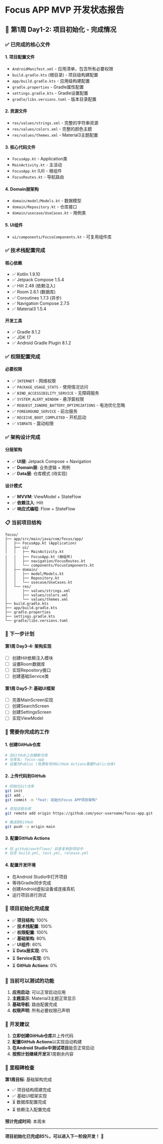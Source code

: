 # Focus APP MVP 开发状态报告

## 🚀 **第1周 Day1-2: 项目初始化 - 完成情况**

### ✅ **已完成的核心文件**

#### 1. **项目配置文件**
- `AndroidManifest.xml` - 应用清单，包含所有必要权限
- `build.gradle.kts` (根目录) - 项目级构建配置
- `app/build.gradle.kts` - 应用级构建配置
- `gradle.properties` - Gradle属性配置
- `settings.gradle.kts` - Gradle设置配置
- `gradle/libs.versions.toml` - 版本目录配置

#### 2. **资源文件**
- `res/values/strings.xml` - 完整的字符串资源
- `res/values/colors.xml` - 完整的颜色主题
- `res/values/themes.xml` - Material3主题配置

#### 3. **核心代码文件**
- `FocusApp.kt` - Application类
- `MainActivity.kt` - 主活动
- `FocusApp.kt` (UI) - 根组件
- `FocusRoutes.kt` - 导航路由

#### 4. **Domain层架构**
- `domain/model/Models.kt` - 数据模型
- `domain/Repository.kt` - 仓库接口
- `domain/usecase/UseCases.kt` - 用例类

#### 5. **UI组件**
- `ui/components/FocusComponents.kt` - 可复用组件库

### ✅ **技术栈配置完成**

#### **核心依赖**
- ✅ Kotlin 1.9.10
- ✅ Jetpack Compose 1.5.4
- ✅ Hilt 2.48 (依赖注入)
- ✅ Room 2.6.1 (数据库)
- ✅ Coroutines 1.7.3 (异步)
- ✅ Navigation Compose 2.7.5
- ✅ Material3 1.5.4

#### **开发工具**
- ✅ Gradle 8.1.2
- ✅ JDK 17
- ✅ Android Gradle Plugin 8.1.2

### ✅ **权限配置完成**

#### **必要权限**
- ✅ `INTERNET` - 网络权限
- ✅ `PACKAGE_USAGE_STATS` - 使用情况访问
- ✅ `BIND_ACCESSIBILITY_SERVICE` - 无障碍服务
- ✅ `SYSTEM_ALERT_WINDOW` - 悬浮窗权限
- ✅ `REQUEST_IGNORE_BATTERY_OPTIMIZATIONS` - 电池优化忽略
- ✅ `FOREGROUND_SERVICE` - 前台服务
- ✅ `RECEIVE_BOOT_COMPLETED` - 开机启动
- ✅ `VIBRATE` - 震动权限

### ✅ **架构设计完成**

#### **分层架构**
- ✅ **UI层**: Jetpack Compose + Navigation
- ✅ **Domain层**: 业务逻辑 + 用例
- ✅ **Data层**: 仓库模式 (待实现)

#### **设计模式**
- ✅ **MVVM**: ViewModel + StateFlow
- ✅ **依赖注入**: Hilt
- ✅ **响应式编程**: Flow + StateFlow

### 📋 **当前项目结构**

```
focus/
├── app/src/main/java/com/focus/app/
│   ├── FocusApp.kt (Application)
│   ├── ui/
│   │   ├── MainActivity.kt
│   │   ├── FocusApp.kt (根组件)
│   │   ├── navigation/FocusRoutes.kt
│   │   └── components/FocusComponents.kt
│   ├── domain/
│   │   ├── model/Models.kt
│   │   ├── Repository.kt
│   │   └── usecase/UseCases.kt
│   └── res/
│       ├── values/strings.xml
│       ├── values/colors.xml
│       └── values/themes.xml
├── build.gradle.kts
├── app/build.gradle.kts
├── gradle.properties
├── settings.gradle.kts
└── gradle/libs.versions.toml
```

### 🎯 **下一步计划**

#### **第1周 Day3-4: 架构实现**
- [ ] 创建Hilt依赖注入模块
- [ ] 设置Room数据库
- [ ] 实现Repository接口
- [ ] 创建基础Service类

#### **第1周 Day5-7: 基础UI框架**
- [ ] 完善MainScreen实现
- [ ] 创建SearchScreen
- [ ] 创建SettingsScreen
- [ ] 实现ViewModel

### 🔧 **需要你完成的工作**

#### **1. 创建GitHub仓库**
```bash
# 在GitHub上创建新仓库
# 仓库名: focus-app
# 设置为Public (免费账号的GitHub Actions需要Public仓库)
```

#### **2. 上传代码到GitHub**
```bash
# 初始化Git仓库
git init
git add .
git commit -m "feat: 初始化Focus APP项目架构"

# 添加远程仓库
git remote add origin https://github.com/your-username/focus-app.git

# 推送到GitHub
git push -u origin main
```

#### **3. 配置GitHub Actions**
```bash
# 将.github/workflows/ 目录复制到项目中
# 包含 build.yml, test.yml, release.yml
```

#### **4. 配置开发环境**
- 在Android Studio中打开项目
- 等待Gradle同步完成
- 创建Android虚拟设备或连接真机
- 运行项目进行测试

### 🎉 **项目初始化完成度**

- ✅ **项目结构**: 100%
- ✅ **技术栈配置**: 100%
- ✅ **权限配置**: 100%
- ✅ **基础架构**: 80%
- ✅ **UI组件**: 60%
- ⏳ **Data层实现**: 0%
- ⏳ **Service实现**: 0%
- ⏳ **GitHub Actions**: 0%

### 📱 **当前可以测试的功能**

1. **应用启动**: 可以正常启动应用
2. **主题显示**: Material3主题正常显示
3. **基础导航**: 路由配置完成
4. **权限声明**: 所有必要权限已声明

### 🚀 **开发建议**

1. **立即创建GitHub仓库**并上传代码
2. **配置GitHub Actions**以实现自动构建
3. **在Android Studio中测试项目**能否正常启动
4. **按照计划继续开发**第1周剩余内容

### 🎯 **里程碑检查**

**第1周目标**: 基础架构完成
- ✅ 项目结构搭建完成
- ✅ 基础UI框架实现
- ⏳ 数据库配置完成
- ⏳ 依赖注入配置完成

**预计完成时间**: 本周末

---

**项目初始化已完成85%，可以进入下一阶段开发！** 🎉